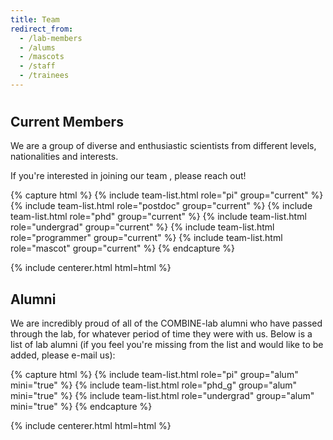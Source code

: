 ```yaml
---
title: Team
redirect_from:
  - /lab-members
  - /alums
  - /mascots
  - /staff
  - /trainees
---
```


# <i class="fas fa-users"></i>

## Current Members

We are a group of diverse and enthusiastic scientists from different levels, nationalities and interests. 

If you're interested in joining our team , please reach out!

{% capture html %}
{% include team-list.html role="pi" group="current" %}
{% include team-list.html role="postdoc" group="current" %}
{% include team-list.html role="phd" group="current" %}
{% include team-list.html role="undergrad" group="current" %}
{% include team-list.html role="programmer" group="current" %}
{% include team-list.html role="mascot" group="current" %}
{% endcapture %}

{% include centerer.html html=html %}

<!-- section break -->

## Alumni

We are incredibly proud of all of the COMBINE-lab alumni who have passed through the lab, for whatever period of time they were with us. Below
is a list of lab alumni (if you feel you're missing from the list and would like to be added, please e-mail us):

{% capture html %}
{% include team-list.html role="pi" group="alum" mini="true" %}
{% include team-list.html role="phd_g" group="alum" mini="true" %}
{% include team-list.html role="undergrad" group="alum" mini="true" %}
{% endcapture %}

{% include centerer.html html=html %}
